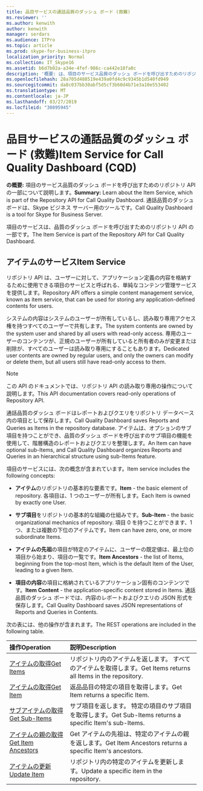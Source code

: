 ```yaml
---
title: 品目サービスの通話品質のダッシュ ボード (救難)
ms.reviewer: ''
ms.author: kenwith
author: kenwith
manager: serdars
ms.audience: ITPro
ms.topic: article
ms.prod: skype-for-business-itpro
localization_priority: Normal
ms.collection: IT_Skype16
ms.assetid: b6d7b02a-a34e-4fef-986c-ca442e18fa0c
description: '概要: は、項目のサービス品質のダッシュ ボードを呼び出すためのリポジトリ API の一部について説明します。 通話品質のダッシュ ボードは、Skype ビジネス サーバー用のツールです。'
ms.openlocfilehash: 28a705d488519e439a0fd4c9c9345b1d540fd949
ms.sourcegitcommit: da8c037bb30abf5d5cf3b60d4b71e3a10e553402
ms.translationtype: MT
ms.contentlocale: ja-JP
ms.lasthandoff: 03/27/2019
ms.locfileid: "30895945"
---
```

# <a name="item-service-for-call-quality-dashboard-cqd"></a><span data-ttu-id="60664-104">品目サービスの通話品質のダッシュ ボード (救難)</span><span class="sxs-lookup"><span data-stu-id="60664-104">Item Service for Call Quality Dashboard (CQD)</span></span>
 
<span data-ttu-id="60664-105">**の概要:** 項目のサービス品質のダッシュ ボードを呼び出すためのリポジトリ API の一部について説明します。</span><span class="sxs-lookup"><span data-stu-id="60664-105">**Summary:** Learn about the Item Service, which is part of the Repository API for Call Quality Dashboard.</span></span> <span data-ttu-id="60664-106">通話品質のダッシュ ボードは、Skype ビジネス サーバー用のツールです。</span><span class="sxs-lookup"><span data-stu-id="60664-106">Call Quality Dashboard is a tool for Skype for Business Server.</span></span>
  
<span data-ttu-id="60664-107">項目のサービスは、品質のダッシュ ボードを呼び出すためのリポジトリ API の一部です。</span><span class="sxs-lookup"><span data-stu-id="60664-107">The Item Service is part of the Repository API for Call Quality Dashboard.</span></span>
  
## <a name="item-service"></a><span data-ttu-id="60664-108">アイテムのサービス</span><span class="sxs-lookup"><span data-stu-id="60664-108">Item Service</span></span>

<span data-ttu-id="60664-109">リポジトリ API は、ユーザーに対して、アプリケーション定義の内容を格納するために使用できる項目のサービスと呼ばれる、単純なコンテンツ管理サービスを提供します。</span><span class="sxs-lookup"><span data-stu-id="60664-109">Repository API offers a simple content management service, known as item service, that can be used for storing any application-defined contents for users.</span></span> 
  
<span data-ttu-id="60664-110">システムの内容はシステムのユーザーが所有しているし、読み取り専用アクセス権を持つすべてのユーザーで共有します。</span><span class="sxs-lookup"><span data-stu-id="60664-110">The system contents are owned by the system user and shared by all users with read-only access.</span></span> <span data-ttu-id="60664-111">専用のユーザーのコンテンツが、正規のユーザーが所有していると所有者のみが変更または削除が、すべてのユーザーは読み取り専用にすることもあります。</span><span class="sxs-lookup"><span data-stu-id="60664-111">Dedicated user contents are owned by regular users, and only the owners can modify or delete them, but all users still have read-only access to them.</span></span>
  
> [!NOTE]
> <span data-ttu-id="60664-112">この API のドキュメントでは、リポジトリ API の読み取り専用の操作について説明します。</span><span class="sxs-lookup"><span data-stu-id="60664-112">This API documentation covers read-only operations of Repository API.</span></span> 
  
<span data-ttu-id="60664-113">通話品質のダッシュ ボードはレポートおよびクエリをリポジトリ データベース内の項目として保存します。</span><span class="sxs-lookup"><span data-stu-id="60664-113">Call Quality Dashboard saves Reports and Queries as Items in the repository database.</span></span> <span data-ttu-id="60664-114">アイテムは、オプションのサブ項目を持つことができ、品質のダッシュ ボードを呼び出すのサブ項目の機能を使用して、階層構造のレポートおよびクエリを整理します。</span><span class="sxs-lookup"><span data-stu-id="60664-114">An Item can have optional sub-Items, and Call Quality Dashboard organizes Reports and Queries in an hierarchical structure using sub-Items feature.</span></span>
  
<span data-ttu-id="60664-115">項目のサービスには、次の概念が含まれています。</span><span class="sxs-lookup"><span data-stu-id="60664-115">Item service includes the following concepts:</span></span>
  
- <span data-ttu-id="60664-116">**アイテム**のリポジトリの基本的な要素です。</span><span class="sxs-lookup"><span data-stu-id="60664-116">**Item** - the basic element of repository.</span></span> <span data-ttu-id="60664-117">各項目は、1 つのユーザーが所有します。</span><span class="sxs-lookup"><span data-stu-id="60664-117">Each Item is owned by exactly one User.</span></span>
    
- <span data-ttu-id="60664-118">**サブ項目**をリポジトリの基本的な組織の仕組みです。</span><span class="sxs-lookup"><span data-stu-id="60664-118">**Sub-Item** - the basic organizational mechanics of repository.</span></span> <span data-ttu-id="60664-119">項目 0 を持つことができます、1 つ、または複数の下位のアイテムです。</span><span class="sxs-lookup"><span data-stu-id="60664-119">Item can have zero, one, or more subordinate Items.</span></span>
    
- <span data-ttu-id="60664-120">**アイテムの先祖**の項目が特定のアイテムに、ユーザーの既定値は、最上位の項目から始まり、項目の一覧です。</span><span class="sxs-lookup"><span data-stu-id="60664-120">**Item Ancestors** - the list of Items, beginning from the top-most Item, which is the default Item of the User, leading to a given Item.</span></span>
    
- <span data-ttu-id="60664-121">**項目の内容**の項目に格納されているアプリケーション固有のコンテンツです。</span><span class="sxs-lookup"><span data-stu-id="60664-121">**Item Content** - the application-specific content stored in Items.</span></span> <span data-ttu-id="60664-122">通話品質のダッシュ ボードでは、内容のレポートおよびクエリの JSON 形式を保存します。</span><span class="sxs-lookup"><span data-stu-id="60664-122">Call Quality Dashboard saves JSON representations of Reports and Queries in Contents.</span></span>
    
<span data-ttu-id="60664-123">次の表には、他の操作が含まれます。</span><span class="sxs-lookup"><span data-stu-id="60664-123">The REST operations are included in the following table.</span></span>
  

|<span data-ttu-id="60664-124">**操作**</span><span class="sxs-lookup"><span data-stu-id="60664-124">**Operation**</span></span>|<span data-ttu-id="60664-125">**説明**</span><span class="sxs-lookup"><span data-stu-id="60664-125">**Description**</span></span>|
|:-----|:-----|
|[<span data-ttu-id="60664-126">アイテムの取得</span><span class="sxs-lookup"><span data-stu-id="60664-126">Get Items</span></span>](get-items.md) <br/> |<span data-ttu-id="60664-127">リポジトリ内のアイテムを返します。 すべてのアイテムを取得します。</span><span class="sxs-lookup"><span data-stu-id="60664-127">Get Items returns all Items in the repository.</span></span>  <br/> |
|[<span data-ttu-id="60664-128">アイテムの取得</span><span class="sxs-lookup"><span data-stu-id="60664-128">Get Item</span></span>](get-item.md) <br/> |<span data-ttu-id="60664-129">返品品目の特定の項目を取得します。</span><span class="sxs-lookup"><span data-stu-id="60664-129">Get Item returns a specific Item.</span></span>  <br/> |
|[<span data-ttu-id="60664-130">サブアイテムの取得</span><span class="sxs-lookup"><span data-stu-id="60664-130">Get Sub-Items</span></span>](get-sub-items.md) <br/> |<span data-ttu-id="60664-131">サブ項目を返します。 特定の項目のサブ項目を取得します。</span><span class="sxs-lookup"><span data-stu-id="60664-131">Get Sub-Items returns a specific Item's sub-Items.</span></span>  <br/> |
|[<span data-ttu-id="60664-132">アイテムの親の取得</span><span class="sxs-lookup"><span data-stu-id="60664-132">Get Item Ancestors</span></span>](get-item-ancestors.md) <br/> |<span data-ttu-id="60664-133">Get アイテムの先祖は、特定のアイテムの親を返します。</span><span class="sxs-lookup"><span data-stu-id="60664-133">Get Item Ancestors returns a specific Item's ancestors.</span></span>  <br/> |
|[<span data-ttu-id="60664-134">アイテムの更新</span><span class="sxs-lookup"><span data-stu-id="60664-134">Update Item</span></span>](update-item.md) <br/> |<span data-ttu-id="60664-135">リポジトリ内の特定のアイテムを更新します。</span><span class="sxs-lookup"><span data-stu-id="60664-135">Update a specific item in the repository.</span></span>  <br/> |
   


